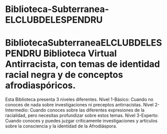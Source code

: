 # Biblioteca-Subterranea-ELCLUBDELESPENDRU
# BibliotecaSubterraneaELCLUBDELESPENDRU Biblioteca Virtual Antirracista, con temas de identidad racial negra y de conceptos afrodiaspóricos. 
Esta Biblioteca presenta 3 niveles diferentes. Nivel 1-Básico: Cuando no conoces de nada sobre investigaciones ni preceptos antirracistas. 
Nivel 2-Intermedio: Cuando conoces sobre las diferentes expresiones de la racialidad, pero necesitas profundizar sobre estos temas. 
Nivel 3-Experto: Cuando conoces y puedes juzgar críticamente investigaciones y artículos sobre la consciencia y la identidad de la Afrodiáspora.
